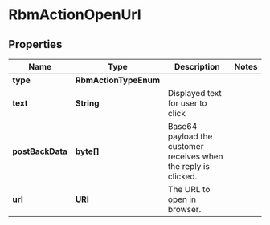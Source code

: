 

# RbmActionOpenUrl


## Properties

| Name | Type | Description | Notes |
|------------ | ------------- | ------------- | -------------|
|**type** | **RbmActionTypeEnum** |  |  |
|**text** | **String** | Displayed text for user to click |  |
|**postBackData** | **byte[]** | Base64 payload the customer receives when the reply is clicked. |  |
|**url** | **URI** | The URL to open in browser. |  |



